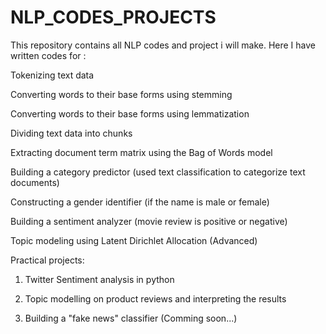 # NLP_CODES_PROJECTS
This repository contains all NLP codes and project i will make.
Here I have written codes for :

Tokenizing text data


Converting words to their base forms using stemming


Converting words to their base forms using lemmatization


Dividing text data into chunks


Extracting document term matrix using the Bag of Words model


Building a category predictor (used text classification to categorize text documents)


Constructing a gender identifier (if the name is male or female)


Building a sentiment analyzer (movie review is positive or negative)


Topic modeling using Latent Dirichlet Allocation (Advanced)

Practical projects:
1) Twitter Sentiment analysis in python 

2) Topic modelling on product reviews and interpreting the results

3) Building a "fake news" classifier (Comming soon...)
